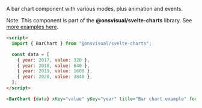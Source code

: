 A bar chart component with various modes, plus animation and events.

Note: This component is part of the **@onsvisual/svelte-charts** library. See [more examples here](https://onsvisual.github.io/svelte-charts/).

<!-- prettier-ignore -->
```html
<script>
  import { BarChart } from "@onsvisual/svelte-charts";

  const data = [
    { year: 2017, value: 320 },
    { year: 2018, value: 640 },
    { year: 2019, value: 1600 },
    { year: 2020, value: 3840 },
  ];
</script>

<BarChart {data} xKey="value" yKey="year" title="Bar chart example" footer="Source: ONS." />
```
